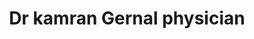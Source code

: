 ---
title: "Dr kamran Gernal physician"
url: /karachi/dr-kamran-gernal-physician/
shop: medical supply
---